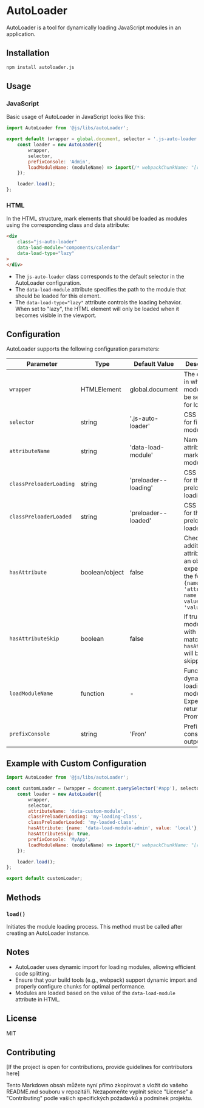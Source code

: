 # AutoLoader

AutoLoader is a tool for dynamically loading JavaScript modules in an application.

## Installation

```bash
npm install autoloader.js
```

## Usage

### JavaScript

Basic usage of AutoLoader in JavaScript looks like this:

```javascript
import AutoLoader from '@js/libs/autoLoader';

export default (wrapper = global.document, selector = '.js-auto-loader') => {
    const loader = new AutoLoader({
        wrapper,
        selector,
        prefixConsole: 'Admin',
        loadModuleName: (moduleName) => import(/* webpackChunkName: "[request]" */ './' + moduleName + '.loader'),
    });

    loader.load();
};
```

### HTML

In the HTML structure, mark elements that should be loaded as modules using the corresponding class and data attribute:

```html
<div
    class="js-auto-loader"
    data-load-module="components/calendar"
    data-load-type="lazy"
>
</div>
```

- The `js-auto-loader` class corresponds to the default selector in the AutoLoader configuration.
- The `data-load-module` attribute specifies the path to the module that should be loaded for this element.
- The `data-load-type="lazy"` attribute controls the loading behavior. When set to "lazy", the HTML element will only be loaded when it becomes visible in the viewport.


## Configuration

AutoLoader supports the following configuration parameters:

| Parameter | Type | Default Value | Description |
|-----------|------|---------------|-------------|
| `wrapper` | HTMLElement | global.document | The element in which modules will be searched for loading |
| `selector` | string | '.js-auto-loader' | CSS selector for finding modules |
| `attributeName` | string | 'data-load-module' | Name of the attribute for marking modules |
| `classPreloaderLoading` | string | 'preloader--loading' | CSS class for the preloader loading state |
| `classPreloaderLoaded` | string | 'preloader--loaded' | CSS class for the preloader loaded state |
| `hasAttribute` | boolean/object | false | Check for an additional attribute. If an object, expected in the format `{name: 'attribute-name', value: 'value'}` |
| `hasAttributeSkip` | boolean | false | If true, modules with a matching `hasAttribute` will be skipped |
| `loadModuleName` | function | - | Function for dynamically loading modules. Expected to return a Promise |
| `prefixConsole` | string | 'Fron' | Prefix for console outputs |

## Example with Custom Configuration

```javascript
import AutoLoader from '@js/libs/autoLoader';

const customLoader = (wrapper = document.querySelector('#app'), selector = '.custom-module') => {
    const loader = new AutoLoader({
        wrapper,
        selector,
        attributeName: 'data-custom-module',
        classPreloaderLoading: 'my-loading-class',
        classPreloaderLoaded: 'my-loaded-class',
        hasAttribute: {name: 'data-load-module-admin', value: 'local'},
        hasAttributeSkip: true,
        prefixConsole: 'MyApp',
        loadModuleName: (moduleName) => import(/* webpackChunkName: "[request]" */ './modules/' + moduleName + '.loader'),
    });

    loader.load();
};

export default customLoader;
```

## Methods

### `load()`

Initiates the module loading process. This method must be called after creating an AutoLoader instance.

## Notes

- AutoLoader uses dynamic import for loading modules, allowing efficient code splitting.
- Ensure that your build tools (e.g., webpack) support dynamic import and properly configure chunks for optimal performance.
- Modules are loaded based on the value of the `data-load-module` attribute in HTML.

## License

MIT

## Contributing

[If the project is open for contributions, provide guidelines for contributors here]

Tento Markdown obsah můžete nyní přímo zkopírovat a vložit do vašeho README.md souboru v repozitáři. Nezapomeňte vyplnit sekce "License" a "Contributing" podle vašich specifických požadavků a podmínek projektu.
